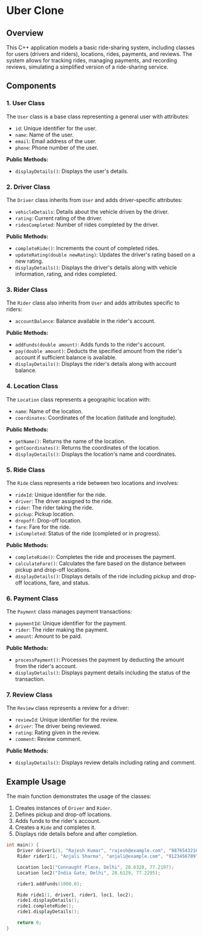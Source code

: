 # Uber Clone

## Overview

This C++ application models a basic ride-sharing system, including classes for users (drivers and riders), locations, rides, payments, and reviews. The system allows for tracking rides, managing payments, and recording reviews, simulating a simplified version of a ride-sharing service.

## Components

### 1. **User Class**

The `User` class is a base class representing a general user with attributes:
- `id`: Unique identifier for the user.
- `name`: Name of the user.
- `email`: Email address of the user.
- `phone`: Phone number of the user.

**Public Methods:**
- `displayDetails()`: Displays the user's details.

### 2. **Driver Class**

The `Driver` class inherits from `User` and adds driver-specific attributes:
- `vehicleDetails`: Details about the vehicle driven by the driver.
- `rating`: Current rating of the driver.
- `ridesCompleted`: Number of rides completed by the driver.

**Public Methods:**
- `completeRide()`: Increments the count of completed rides.
- `updateRating(double newRating)`: Updates the driver's rating based on a new rating.
- `displayDetails()`: Displays the driver's details along with vehicle information, rating, and rides completed.

### 3. **Rider Class**

The `Rider` class also inherits from `User` and adds attributes specific to riders:
- `accountBalance`: Balance available in the rider's account.

**Public Methods:**
- `addFunds(double amount)`: Adds funds to the rider's account.
- `pay(double amount)`: Deducts the specified amount from the rider's account if sufficient balance is available.
- `displayDetails()`: Displays the rider's details along with account balance.

### 4. **Location Class**

The `Location` class represents a geographic location with:
- `name`: Name of the location.
- `coordinates`: Coordinates of the location (latitude and longitude).

**Public Methods:**
- `getName()`: Returns the name of the location.
- `getCoordinates()`: Returns the coordinates of the location.
- `displayDetails()`: Displays the location's name and coordinates.

### 5. **Ride Class**

The `Ride` class represents a ride between two locations and involves:
- `rideId`: Unique identifier for the ride.
- `driver`: The driver assigned to the ride.
- `rider`: The rider taking the ride.
- `pickup`: Pickup location.
- `dropoff`: Drop-off location.
- `fare`: Fare for the ride.
- `isCompleted`: Status of the ride (completed or in progress).

**Public Methods:**
- `completeRide()`: Completes the ride and processes the payment.
- `calculateFare()`: Calculates the fare based on the distance between pickup and drop-off locations.
- `displayDetails()`: Displays details of the ride including pickup and drop-off locations, fare, and status.

### 6. **Payment Class**

The `Payment` class manages payment transactions:
- `paymentId`: Unique identifier for the payment.
- `rider`: The rider making the payment.
- `amount`: Amount to be paid.

**Public Methods:**
- `processPayment()`: Processes the payment by deducting the amount from the rider's account.
- `displayDetails()`: Displays payment details including the status of the transaction.

### 7. **Review Class**

The `Review` class represents a review for a driver:
- `reviewId`: Unique identifier for the review.
- `driver`: The driver being reviewed.
- `rating`: Rating given in the review.
- `comment`: Review comment.

**Public Methods:**
- `displayDetails()`: Displays review details including rating and comment.

## Example Usage

The main function demonstrates the usage of the classes:
1. Creates instances of `Driver` and `Rider`.
2. Defines pickup and drop-off locations.
3. Adds funds to the rider's account.
4. Creates a `Ride` and completes it.
5. Displays ride details before and after completion.

```cpp
int main() {
    Driver driver1(1, "Rajesh Kumar", "rajesh@example.com", "9876543210", "Maruti Suzuki Swift");
    Rider rider1(1, "Anjali Sharma", "anjali@example.com", "9123456789");

    Location loc1("Connaught Place, Delhi", 28.6328, 77.2197);
    Location loc2("India Gate, Delhi", 28.6129, 77.2295);

    rider1.addFunds(1000.0);

    Ride ride1(1, driver1, rider1, loc1, loc2);
    ride1.displayDetails();
    ride1.completeRide();
    ride1.displayDetails();

    return 0;
}
